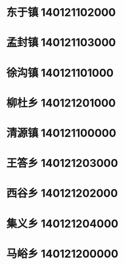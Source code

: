 # 东于镇 140121102000
# 孟封镇 140121103000
# 徐沟镇 140121101000
# 柳杜乡 140121201000
# 清源镇 140121100000
# 王答乡 140121203000
# 西谷乡 140121202000
# 集义乡 140121204000
# 马峪乡 140121200000
